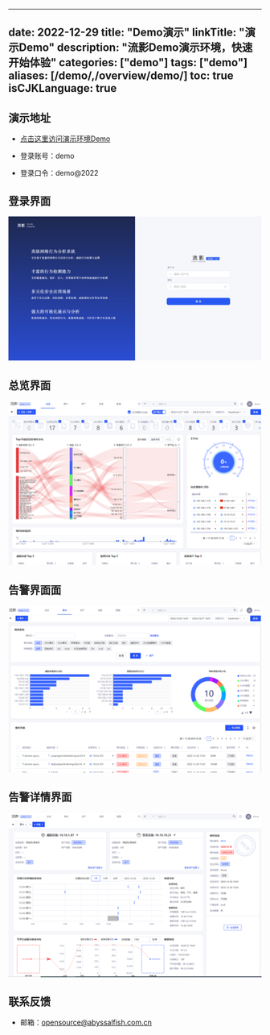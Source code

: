 
---
date: 2022-12-29
title: "Demo演示"
linkTitle: "演示Demo"
description: "流影Demo演示环境，快速开始体验"
categories: ["demo"]
tags: ["demo"]
aliases: [/demo/,/overview/demo/]
toc: true
isCJKLanguage: true
---


## 演示地址

- [点击这里访问演示环境Demo](http://119.80.10.68:14180/ui)

- 登录账号：demo
- 登录口令：demo@2022

## 登录界面
![用户登录](/img/login.png)

## 总览界面
![态势总览](/img/zong.png)

## 告警界面面
![事件告警](/img/event.png)

## 告警详情界面
![事件告警信息](/img/event_detail.png)

## 联系反馈

- 邮箱：opensource@abyssalfish.com.cn
